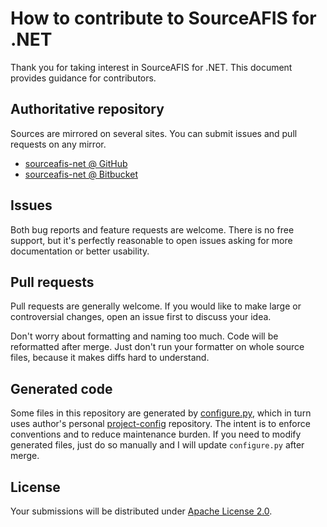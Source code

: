 <!--- Generated by scripts/configure.py --->
# How to contribute to SourceAFIS for .NET

Thank you for taking interest in SourceAFIS for .NET. This document provides guidance for contributors.

## Authoritative repository

Sources are mirrored on several sites. You can submit issues and pull requests on any mirror.

* [sourceafis-net @ GitHub](https://github.com/robertvazan/sourceafis-net)
* [sourceafis-net @ Bitbucket](https://bitbucket.org/robertvazan/sourceafis-net)

## Issues

Both bug reports and feature requests are welcome. There is no free support,
but it's perfectly reasonable to open issues asking for more documentation or better usability.

## Pull requests

Pull requests are generally welcome.
If you would like to make large or controversial changes, open an issue first to discuss your idea.

Don't worry about formatting and naming too much. Code will be reformatted after merge.
Just don't run your formatter on whole source files, because it makes diffs hard to understand.

## Generated code

Some files in this repository are generated by [configure.py](scripts/configure.py),
which in turn uses author's personal [project-config](https://github.com/robertvazan/project-config) repository.
The intent is to enforce conventions and to reduce maintenance burden.
If you need to modify generated files, just do so manually and I will update `configure.py` after merge.

## License

Your submissions will be distributed under [Apache License 2.0](LICENSE).
